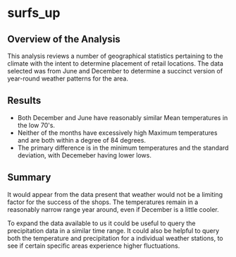 # surfs_up

## Overview of the Analysis
This analysis reviews a number of geographical statistics pertaining to the climate with the intent to determine placement of retail locations. The data selected was from June and December to determine a succinct version of year-round weather patterns for the area.  

## Results
- Both December and June have reasonably similar Mean temperatures in the low 70's.
- Neither of the months have excessively high Maximum temperatures and are both within a degree of 84 degrees.
- The primary difference is in the minimum temperatures and the standard deviation, with Decemeber having lower lows.

## Summary
It would appear from the data present that weather would not be a limiting factor for the success of the shops. The temperatures remain in a reasonably narrow range year around, even if December is a little cooler.

To expand the data available to us it could be useful to query the precipitation data in a similar time range.
It could also be helpful to query both the temperature and precipitation for a individual weather stations, to see if certain specific areas experience higher fluctuations.
